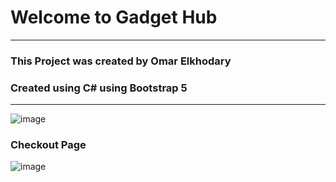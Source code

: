 # Welcome to Gadget Hub
---
### This Project was created by Omar Elkhodary
### Created using C# using Bootstrap 5 
---
![image](https://github.com/user-attachments/assets/afefadd6-d9d7-42ad-98d4-1f8ffecc6061)

### Checkout Page
![image](https://github.com/user-attachments/assets/9d0f3fab-2552-42ee-bf76-34801c9867f8)

